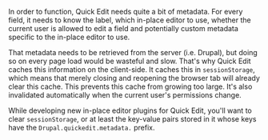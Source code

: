 In order to function, Quick Edit needs quite a bit of metadata. For every field, it needs to know the label, which in-place editor to use, whether the current user is allowed to edit a field and potentially custom metadata specific to the in-place editor to use.

That metadata needs to be retrieved from the server (i.e. Drupal), but doing so on every page load would be wasteful and slow. That's why Quick Edit caches this information on the client-side. It caches this in `sessionStorage`, which means that merely closing and reopening the browser tab will already clear this cache. This prevents this cache from growing too large. It's also invalidated automatically when the current user's permissions change.

While developing new in-place editor plugins for Quick Edit, you'll want to clear `sessionStorage`, or at least the key-value pairs stored in it whose keys have the `Drupal.quickedit.metadata.` prefix.